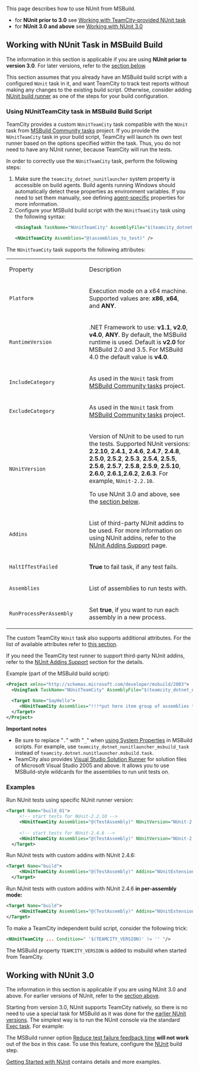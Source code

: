 [//]: # (title: NUnit for MSBuild)
[//]: # (auxiliary-id: NUnit for MSBuild)

This page describes how to use NUnit from MSBuild.
* for __NUnit prior to 3.0__ see [Working with TeamCity-provided NUnit task](#Working+with+NUnit+Task+in+MSBuild+Build)
* for __NUnit 3.0 and above__ see [Working with NUnit 3.0](#Working+with+NUnit+3.0)

## Working with NUnit Task in MSBuild Build

The information in this section is applicable if you are using __NUnit prior to version 3.0__. For later versions, refer to the [section below](#Working+with+NUnit+3.0).

This section assumes that you already have an MSBuild build script with a configured `NUnit` task in it, and want TeamCity to track test reports without making any changes to the existing build script. Otherwise, consider adding [NUnit build runner](nunit.md) as one of the steps for your build configuration.

### Using NUnitTeamCity task in MSBuild Build Script

TeamCity provides a custom `NUnitTeamCity` task compatible with the `NUnit` task from [MSBuild Community tasks](http://msbuildtasks.tigris.org/) project. If you provide the `NUnitTeamCity` task in your build script, TeamCity will launch its own test runner based on the options specified within the task. Thus, you do not need to have any NUnit runner, because TeamCity will run the tests.

In order to correctly use the `NUnitTeamCity` task, perform the following steps:
1. Make sure the `teamcity_dotnet_nunitlauncher` system property is accessible on build agents. Build agents running Windows should automatically detect these properties as environment variables. If you need to set them manually, see defining [agent-specific](project-and-agent-level-build-parameters.md#Agent+Level+Build+Parameters) properties for more information.
2. Configure your MSBuild build script with the `NUnitTeamCity` task using the following syntax:   
   ```XML
   <UsingTask TaskName="NUnitTeamCity" AssemblyFile="$(teamcity_dotnet_nunitlauncher_msbuild_task)" />

   <NUnitTeamCity Assemblies="@(assemblies_to_test)" />

   ```

The `NUnitTeamCity` task supports the following attributes:

<table><tr>

<td width="200">

Property

</td>

<td>

Description

</td></tr><tr>

<td>

`Platform`

</td>

<td>

Execution mode on a x64 machine. Supported values are: __x86__, __x64__, and __ANY__.

</td></tr><tr>

<td>

`RuntimeVersion`

</td>

<td>

.NET Framework to use: __v1.1__, __v2.0__, __v4.0__, __ANY__. By default, the MSBuild runtime is used. Default is __v2.0__ for MSBuild 2.0 and 3.5. For MSBuild 4.0 the default value is __v4.0__.

</td></tr><tr>

<td>

`IncludeCategory`

</td>

<td>

As used in the `NUnit` task from [MSBuild Community tasks](http://msbuildtasks.tigris.org/) project.

</td></tr><tr>

<td>

`ExcludeCategory`

</td>

<td>

As used in the `NUnit` task from [MSBuild Community tasks](http://msbuildtasks.tigris.org/) project.

</td></tr><tr>

<td>

`NUnitVersion`

</td>

<td>

Version of NUnit to be used to run the tests. Supported NUnit versions: __2.2.10__, __2.4.1__, __2.4.6__, __2.4.7__, __2.4.8__, __2.5.0__, __2.5.2__, __2.5.3__, __2.5.4__, __2.5.5__, __2.5.6__, __2.5.7__, __2.5.8__, __2.5.9__, __2.5.10__, __2.6.0__, __2.6.1__,__2.6.2__, __2.6.3__. For example, `NUnit-2.2.10`.

To use NUnit 3.0 and above, see the [section below](#Working+with+NUnit+3.0).

</td></tr><tr>

<td>

`Addins`

</td>

<td>

List of third-party NUnit addins to be used. For more information on using NUnit addins, refer to the [NUnit Addins Support](nunit-addins-support.md) page.

</td></tr><tr>

<td>

`HaltIfTestFailed`

</td>

<td>

__True__ to fail task, if any test fails.

</td></tr><tr>

<td>

`Assemblies`

</td>

<td>

List of assemblies to run tests with.

</td></tr><tr>

<td>

`RunProcessPerAssembly`

</td>

<td>

Set __true__, if you want to run each assembly in a new process.


</td></tr></table>


The custom TeamCity `NUnit` task also supports additional attributes. For the list of available attributes refer to [this section](#Using+NUnitTeamCity+task+in+MSBuild+Build+Script).

If you need the TeamCity test runner to support third-party NUnit addins, refer to the [NUnit Addins Support](nunit-addins-support.md) section for the details.

Example (part of the MSBuild build script):

```XML
<Project xmlns="http://schemas.microsoft.com/developer/msbuild/2003">
  <UsingTask TaskName="NUnitTeamCity" AssemblyFile="$(teamcity_dotnet_nunitlauncher_msbuild_task)"/>
 
  <Target Name="SayHello">
     <NUnitTeamCity Assemblies="!!!*put here item group of assemblies to run tests on*!!!"/>
  </Target>
</Project>

```

__Important notes__
* Be sure to replace "`.`" with "`_`" when [using System Properties](configuring-build-parameters.md#Using+Build+Parameters+in+the+Build+Scripts) in MSBuild scripts. For example, use `teamcity_dotnet_nunitlauncher_msbuild_task` instead of `teamcity.dotnet.nunitlauncher.msbuild.task`.
* TeamCity also provides [Visual Studio Solution Runner](visual-studio-sln.md) for solution files of Microsoft Visual Studio 2005 and above. It allows you to use MSBuild-style wildcards for the assemblies to run unit tests on.

### Examples

Run NUnit tests using specific NUnit runner version:

```XML
<Target Name="build_01">
     <!-- start tests for NUnit-2.2.10 -->
     <NUnitTeamCity Assemblies="@(TestAssembly)" NUnitVersion="NUnit-2.2.10"/>
 
     <!-- start tests for NUnit-2.4.6 -->
     <NUnitTeamCity Assemblies="@(TestAssembly)" NUnitVersion="NUnit-2.4.8"/>
  </Target>

```

Run NUnit tests with custom addins with NUnit 2.4.6:

```XML
<Target Name="build">
     <NUnitTeamCity Assemblies="@(TestAssembly)" Addins="NUnitExtension.RowTest.AddIn.dll" NUnitVersion="NUnit-2.4.6"/>
  </Target>

```

Run NUnit tests with custom addins with NUnit 2.4.6 __in per-assembly mode:__

```XML
<Target Name="build">
     <NUnitTeamCity Assemblies="@(TestAssembly)" Addins="NUnitExtension.RowTest.AddIn.dll" NUnitVersion="NUnit-2.4.6" RunProcessPerAssembly="True"/>
</Target>

```

To make a TeamCity independent build script, consider the following trick:

```XML
<NUnitTeamCity ... Condition=" '$(TEAMCITY_VERSION)' != '' "/>

```

The MSBuild property `TEAMCITY_VERSION` is added to msbuild when started from TeamCity.

## Working with NUnit 3.0

The information in this section is applicable if you are using NUnit 3.0 and above. For earlier versions of NUnit, refer to the [section above](#Working+with+NUnit+Task+in+MSBuild+Build).

Starting from version 3.0, NUnit supports TeamCity natively, so there is no need to use a special task for MSBuild as it was done for the [earlier NUnit versions](#Working+with+NUnit+Task+in+MSBuild+Build). The simplest way is to run the NUnit console via the standard [Exec task](https://msdn.microsoft.com/en-us/library/x8zx72cd.aspx). For example:

<include src="getting-started-with-nunit.md" include-id="msbuild-examples-nunit"/>

<note>

The MSBuild runner option [Reduce test failure feedback time](msbuild.md#General+Build+Runner+Options) __will not work__ out of the box in this case. To use this feature, configure the [NUnit](nunit.md) build step.
</note>

[Getting Started with NUnit](getting-started-with-nunit.md) contains details and more examples.
